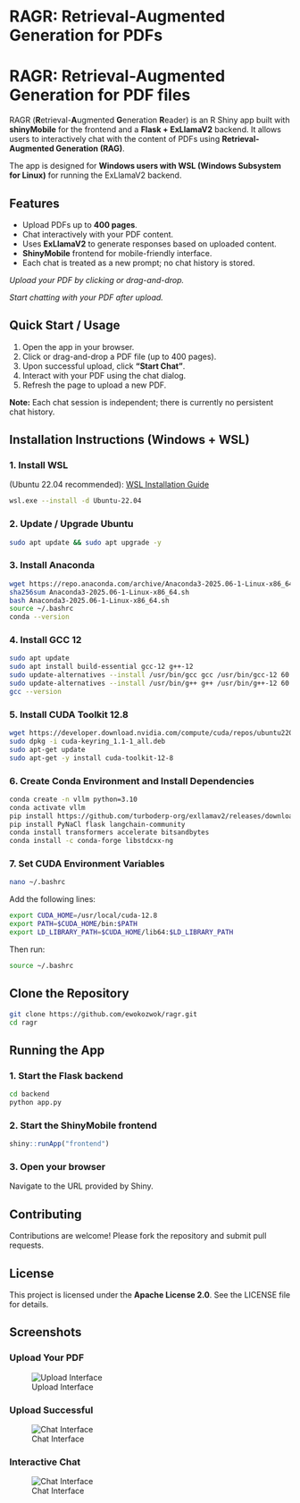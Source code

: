 RAGR: Retrieval-Augmented Generation for PDFs
================

# RAGR: Retrieval-Augmented Generation for PDF files

RAGR (**R**etrieval-**A**ugmented **G**eneration **R**eader) is an R
Shiny app built with **shinyMobile** for the frontend and a **Flask +
ExLlamaV2** backend. It allows users to interactively chat with the
content of PDFs using **Retrieval-Augmented Generation (RAG)**.

The app is designed for **Windows users with WSL (Windows Subsystem for
Linux)** for running the ExLlamaV2 backend.

## Features

- Upload PDFs up to **400 pages**.
- Chat interactively with your PDF content.
- Uses **ExLlamaV2** to generate responses based on uploaded content.
- **ShinyMobile** frontend for mobile-friendly interface.
- Each chat is treated as a new prompt; no chat history is stored.

*Upload your PDF by clicking or drag-and-drop.*

*Start chatting with your PDF after upload.*

## Quick Start / Usage

1.  Open the app in your browser.
2.  Click or drag-and-drop a PDF file (up to 400 pages).
3.  Upon successful upload, click **“Start Chat”**.
4.  Interact with your PDF using the chat dialog.
5.  Refresh the page to upload a new PDF.

**Note:** Each chat session is independent; there is currently no
persistent chat history.

## Installation Instructions (Windows + WSL)

### 1. Install WSL

(Ubuntu 22.04 recommended): [WSL Installation
Guide](https://docs.microsoft.com/en-us/windows/wsl/install)

``` bash
wsl.exe --install -d Ubuntu-22.04
```

### 2. Update / Upgrade Ubuntu

``` bash
sudo apt update && sudo apt upgrade -y
```

### 3. Install Anaconda

``` bash
wget https://repo.anaconda.com/archive/Anaconda3-2025.06-1-Linux-x86_64.sh
sha256sum Anaconda3-2025.06-1-Linux-x86_64.sh
bash Anaconda3-2025.06-1-Linux-x86_64.sh
source ~/.bashrc
conda --version
```

### 4. Install GCC 12

``` bash
sudo apt update
sudo apt install build-essential gcc-12 g++-12
sudo update-alternatives --install /usr/bin/gcc gcc /usr/bin/gcc-12 60
sudo update-alternatives --install /usr/bin/g++ g++ /usr/bin/g++-12 60
gcc --version
```

### 5. Install CUDA Toolkit 12.8

``` bash
wget https://developer.download.nvidia.com/compute/cuda/repos/ubuntu2204/x86_64/cuda-keyring_1.1-1_all.deb
sudo dpkg -i cuda-keyring_1.1-1_all.deb
sudo apt-get update
sudo apt-get -y install cuda-toolkit-12-8
```

### 6. Create Conda Environment and Install Dependencies

``` bash
conda create -n vllm python=3.10
conda activate vllm
pip install https://github.com/turboderp-org/exllamav2/releases/download/v0.3.2/exllamav2-0.3.2+cu118.torch2.4.0-cp310-cp310-linux_x86_64.whl
pip install PyNaCl flask langchain-community
conda install transformers accelerate bitsandbytes
conda install -c conda-forge libstdcxx-ng
```

### 7. Set CUDA Environment Variables

``` bash
nano ~/.bashrc
```

Add the following lines:

``` bash
export CUDA_HOME=/usr/local/cuda-12.8
export PATH=$CUDA_HOME/bin:$PATH
export LD_LIBRARY_PATH=$CUDA_HOME/lib64:$LD_LIBRARY_PATH
```

Then run:

``` bash
source ~/.bashrc
```

## Clone the Repository

``` bash
git clone https://github.com/ewokozwok/ragr.git
cd ragr
```

## Running the App

### 1. Start the Flask backend

``` bash
cd backend
python app.py
```

### 2. Start the ShinyMobile frontend

``` r
shiny::runApp("frontend")
```

### 3. Open your browser

Navigate to the URL provided by Shiny.

## Contributing

Contributions are welcome! Please fork the repository and submit pull
requests.

## License

This project is licensed under the **Apache License 2.0**. See the
LICENSE file for details.

## Screenshots

### Upload Your PDF

<figure>
<img src="https://i.postimg.cc/sxK0XP1h/Upload.png"
alt="Upload Interface" />
<figcaption aria-hidden="true">Upload Interface</figcaption>
</figure>

### Upload Successful

<figure>
<img src="https://i.postimg.cc/sDDNLL09/Start-Chat.png"
alt="Chat Interface" />
<figcaption aria-hidden="true">Chat Interface</figcaption>
</figure>

### Interactive Chat

<figure>
<img src="https://i.postimg.cc/9MhxYg79/Chat.png"
alt="Chat Interface" />
<figcaption aria-hidden="true">Chat Interface</figcaption>
</figure>
